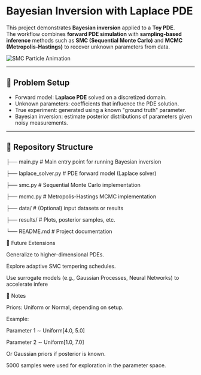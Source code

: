 # Bayesian Inversion with Laplace PDE

This project demonstrates **Bayesian inversion** applied to a **Toy PDE**.  
The workflow combines **forward PDE simulation** with **sampling-based inference** methods such as **SMC (Sequential Monte Carlo)** and **MCMC (Metropolis-Hastings)** to recover unknown parameters from data.

![SMC Particle Animation](particle_histograms_animation.gif)




---

## 🔬 Problem Setup
- Forward model: **Laplace PDE** solved on a discretized domain.
- Unknown parameters: coefficients that influence the PDE solution.
- True experiment: generated using a known "ground truth" parameter.
- Bayesian inversion: estimate posterior distributions of parameters given noisy measurements.

---

## 📂 Repository Structure
├── main.py # Main entry point for running Bayesian inversion

├── laplace_solver.py # PDE forward model (Laplace solver)

├── smc.py # Sequential Monte Carlo implementation

├── mcmc.py # Metropolis-Hastings MCMC implementation

├── data/ # (Optional) input datasets or results

├── results/ # Plots, posterior samples, etc.

└── README.md # Project documentation


🚀 Future Extensions

Generalize to higher-dimensional PDEs.

Explore adaptive SMC tempering schedules.

Use surrogate models (e.g., Gaussian Processes, Neural Networks) to accelerate infere


📝 Notes

Priors: Uniform or Normal, depending on setup.

Example:

Parameter 1 ∼ Uniform[4.0, 5.0]

Parameter 2 ∼ Uniform[1.0, 7.0]

Or Gaussian priors if posterior is known.

5000 samples were used for exploration in the parameter space.
